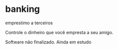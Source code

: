 # banking
emprestimo a terceiros


Controle o dinheiro que você empresta a seu amigo.




Software não finalizado. Ainda em estudo